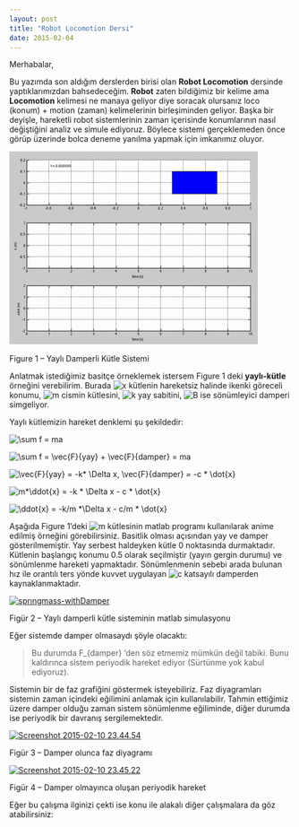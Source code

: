 ```yaml
---
layout: post
title: "Robot Locomotion Dersi"
date: 2015-02-04
---
```


Merhabalar,

Bu yazımda son aldığım derslerden birisi olan **Robot Locomotion** dersinde yaptıklarımızdan bahsedeceğim. **Robot** zaten bildiğimiz bir kelime ama **Locomotion** kelimesi ne manaya geliyor diye soracak olursanız loco (konum) + motion (zaman) kelimelerinin birleşiminden geliyor. Başka bir deyişle,  hareketli robot sistemlerinin zaman içerisinde konumlarının nasıl değiştiğini analiz ve simule ediyoruz. Böylece sistemi gerçeklemeden önce görüp üzerinde bolca deneme yanılma yapmak için imkanımız oluyor.

![Mass-Spring-Damper](https://github.com/mehmetakifakkus/mehmetakifakkus.github.io/blob/master/img/ceng787-robot-locomotion/spring-mass/spr%C4%B1ngmass-withDamper.gif?raw=true)

Figure 1 – Yaylı Damperli Kütle Sistemi



Anlatmak istediğimiz basitçe örneklemek istersem Figure 1 deki **yaylı-kütle** örneğini verebilirim. Burada ![x](http://akifsblog.com/wp-content/ql-cache/quicklatex.com-44716c693b7d6b89650f878c44f40087_l3.svg) kütlenin hareketsiz halinde ikenki göreceli konumu, ![m](http://akifsblog.com/wp-content/ql-cache/quicklatex.com-d91dfb9f55f5227bcc85aace47e79e28_l3.svg) cismin kütlesini, ![k](http://akifsblog.com/wp-content/ql-cache/quicklatex.com-d0ecd570b742ddfd7ad2c638c809d42d_l3.svg) yay sabitini, ![B](http://akifsblog.com/wp-content/ql-cache/quicklatex.com-e7475427419c987fda3a58840cde486b_l3.svg) ise sönümleyici damperi simgeliyor. 

Yaylı kütlemizin hareket denklemi şu şekildedir:

![\sum f = ma](http://akifsblog.com/wp-content/ql-cache/quicklatex.com-7e2780f83234ebefe0834b18cf6cd7cd_l3.svg)

![\sum f =  \vec{F}_{yay} + \vec{F}_{damper} = ma](http://akifsblog.com/wp-content/ql-cache/quicklatex.com-9c4b7642e5a309297c5d7e0b3675924c_l3.svg)

![\vec{F}_{yay} = -k* \Delta x,   \vec{F}_{damper} = -c * \dot{x}](http://akifsblog.com/wp-content/ql-cache/quicklatex.com-1b5a556cbae8850a0944b3cb8ac09d23_l3.svg)

![m*\ddot{x} = -k * \Delta x - c * \dot{x}](http://akifsblog.com/wp-content/ql-cache/quicklatex.com-0f426d0d1a9fb9519d9e5c9a1ea14c47_l3.svg)

![\ddot{x} = -k/m *\Delta x - c/m * \dot{x}](http://akifsblog.com/wp-content/ql-cache/quicklatex.com-3187ed2ed360c4c7a201b27984ce76ba_l3.svg)

Aşağıda Figure 1’deki ![m](http://akifsblog.com/wp-content/ql-cache/quicklatex.com-d91dfb9f55f5227bcc85aace47e79e28_l3.svg) kütlesinin matlab programı kullanılarak anime edilmiş  örneğini görebilirsiniz. Basitlik olması açısından yay ve damper gösterilmemiştir. Yay serbest haldeyken kütle 0 noktasında durmaktadır. Kütlenin başlangıç konumu 0.5 olarak seçilmiştir (yayın gergin durumu) ve sönümlenme hareketi yapmaktadır. Sönümlenmenin sebebi arada bulunan hız ile orantılı ters yönde kuvvet uygulayan  ![c](http://akifsblog.com/wp-content/ql-cache/quicklatex.com-570dac2d3702babadeae39d93d2d5a9d_l3.svg) katsayılı damperden kaynaklanmaktadır.

[![sprıngmass-withDamper](http://sekilver.net/akifsblog.com//wp-content/uploads/2015/02/sprıngmass-withDamper.gif)](http://sekilver.net/akifsblog.com//wp-content/uploads/2015/02/sprıngmass-withDamper.gif)

Figür 2 – Yaylı damperli kütle sisteminin matlab simulasyonu

Eğer sistemde damper olmasaydı şöyle olacaktı: 

> Bu durumda F_{damper} ‘den söz etmemiz mümkün değil tabiki. Bunu kaldırınca sistem periyodik hareket ediyor (Sürtünme yok kabul ediyoruz).

Sistemin bir de faz grafiğini göstermek isteyebiliriz. Faz diyagramları sistemin zaman içindeki eğilimini anlamak için kullanılabilir. Tahmin ettiğimiz üzere damper olduğu zaman sistem sönümlenme eğiliminde, diğer durumda ise periyodik bir davranış sergilemektedir.

[![Screenshot 2015-02-10 23.44.54](http://sekilver.net/akifsblog.com//wp-content/uploads/2015/02/Screenshot-2015-02-10-23.44.54.png)](http://sekilver.net/akifsblog.com//wp-content/uploads/2015/02/Screenshot-2015-02-10-23.44.54.png)

Figür 3 – Damper olunca faz diyagramı

[![Screenshot 2015-02-10 23.45.22](http://sekilver.net/akifsblog.com//wp-content/uploads/2015/02/Screenshot-2015-02-10-23.45.22.png)](http://sekilver.net/akifsblog.com//wp-content/uploads/2015/02/Screenshot-2015-02-10-23.45.22.png)

Figür 4 – Damper olmayınca oluşan periyodik hareket

 

 

Eğer bu çalışma ilginizi çekti ise konu ile alakalı diğer çalışmalara da göz atabilirsiniz:
